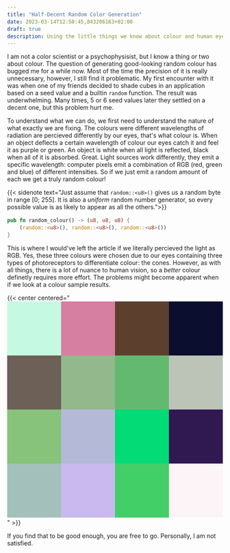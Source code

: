 ```yaml
---
title: "Half-Decent Random Color Generation"
date: 2023-03-14T12:50:45,843206163+02:00
draft: true
description: Using the little things we know about colour and human eyes to define a better random colour generation technique.
---
```


I am not a color scientist or a psychophysisist, but I know a thing or two about colour. 
The question of generating good-looking random colour has bugged me for a while now. 
Most of the time the precision of it is really unnecessary, however, I still find it
problematic. My first encounter with it was when one of my friends decided to 
shade cubes in an application based on a seed value and a builtin `random` function.
The result was underwhelming. Many times, 5 or 6 seed values later they settled
on a decent one, but this problem hurt me. 

To understand what we can do, we first need to understand the nature of what exactly we
are fixing. The colours were different wavelengths 
of radiation are percieved differently by our eyes, that's what colour is. When an
object deflects a certain wavelength of colour our eyes catch it and feel it as
purple or green. An object is white when all light is reflected, black when all of it
is absorbed. Great. Light sources work differently, they emit a specific wavelength:
computer pixels emit a combination of RGB (red, green and blue) of different intensities.
So if we just emit a random amount of each we get a truly random colour!

{{< sidenote text="Just assume that `random::<u8>()` gives us a random byte in range [0; 255]. It is also a *uniform* random number generator, so every possible value is as likely to appear as all the others.">}}
```rs
pub fn random_colour() -> (u8, u8, u8) {
    (random::<u8>(), random::<u8>(), random::<u8>())    
}
```

This is where I would've left the article if we literally percieved the light as RGB.
Yes, these three colours were chosen due to our eyes containing three types
of photoreceptors to differentiate colour: the cones. However, as with all things, 
there is a lot of nuance to human vision, so a *better* colour definetly
requires more effort. The problems might become apparent when if we look
at a colour sample results.

{{< center centered="![Sample Colours](./sample.svg)" >}}

If you find that to be good enough, you are free to go. Personally, I am not satisfied.

